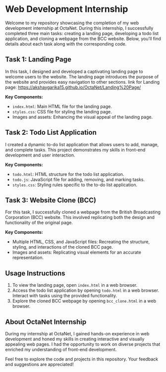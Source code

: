 # Web Development Internship

Welcome to my repository showcasing the completion of my web development internship at OctaNet. During this internship, I successfully completed three main tasks: creating a landing page, developing a todo list application, and cloning a webpage from the BCC website. Below, you'll find details about each task along with the corresponding code.

## Task 1: Landing Page

In this task, I designed and developed a captivating landing page to welcome users to the website. The landing page introduces the purpose of the website and provides easy navigation to other sections.
link for Landing page: https://akshaygarika15.github.io/OctaNet/Landing%20Page/

**Key Components:**
- `index.html`: Main HTML file for the landing page.
- `styles.css`: CSS file for styling the landing page.
- Images and assets: Enhancing the visual appeal of the landing page.

## Task 2: Todo List Application

I created a dynamic to-do list application that allows users to add, manage, and complete tasks. This project demonstrates my skills in front-end development and user interaction.

**Key Components:**
- `todo.html`: HTML structure for the todo list application.
- `todo.js`: JavaScript file for adding, removing, and marking tasks.
- `styles.css`: Styling rules specific to the to-do list application.

## Task 3: Website Clone (BCC)

For this task, I successfully cloned a webpage from the British Broadcasting Corporation (BCC) website. This involved replicating both the design and functionality of the original page.

**Key Components:**
- Multiple HTML, CSS, and JavaScript files: Recreating the structure, styling, and interactions of the cloned BCC page.
- Images and assets: Replicating visual elements for an accurate representation.

## Usage Instructions

1. To view the landing page, open `index.html` in a web browser.
2. Access the todo list application by opening `todo.html` in a web browser. Interact with tasks using the provided functionality.
3. Explore the cloned BCC webpage by opening `bcc_clone.html` in a web browser.

## About OctaNet Internship

During my internship at OctaNet, I gained hands-on experience in web development and honed my skills in creating interactive and visually appealing web pages. I had the opportunity to work on diverse projects that enriched my understanding of front-end development.

Feel free to explore the code and projects in this repository. Your feedback and suggestions are appreciated!
